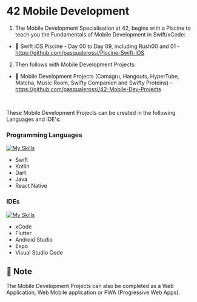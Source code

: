 # 42 Mobile Development

1. The Mobile Development Specialisation at 42, begins with a Piscine to teach you the Fundamentals of Mobile Development in Swift/xCode:

- :iphone: Swift iOS Piscine - Day 00 to Day 09, including Rush00 and 01 - https://github.com/pasqualerossi/Piscine-Swift-iOS

2. Then follows with Mobile Development Projects:

- :iphone: Mobile Development Projects (Camagru, Hangouts, HyperTube, Matcha, Music Room, Swifty Companion and Swifty Proteins) - https://github.com/pasqualerossi/42-Mobile-Dev-Projects

<br>

These Mobile Development Projects can be created in the following Languages and IDE's:

### Programming Languages

[![My Skills](https://skillicons.dev/icons?i=swift,kotlin,dart,java,react)](https://skillicons.dev)

- Swift
- Kotlin
- Dart
- Java
- React Native

### IDEs

[![My Skills](https://skillicons.dev/icons?i=flutter,androidstudio,vercel,vscode)](https://skillicons.dev)

- xCode
- Flutter
- Android Studio
- Expo
- Visual Studio Code

## :bell: Note

The Mobile Development Projects can also be completed as a Web Application, Web Mobile application or PWA (Progressive Web Apps).
